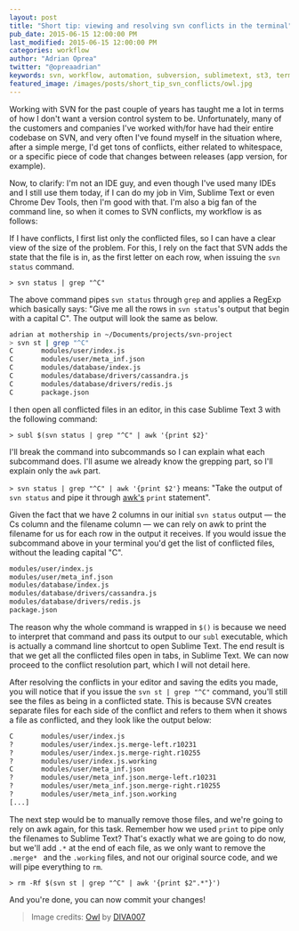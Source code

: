 ```yaml
---
layout: post
title: "Short tip: viewing and resolving svn conflicts in the terminal"
pub_date: 2015-06-15 12:00:00 PM
last_modified: 2015-06-15 12:00:00 PM
categories: workflow
author: "Adrian Oprea"
twitter: "@opreaadrian"
keywords: svn, workflow, automation, subversion, sublimetext, st3, terminal, iterm2
featured_image: /images/posts/short_tip_svn_conflicts/owl.jpg
---
```


Working with SVN for the past couple of years has taught me a lot in terms of how I don't want a version control system to be. Unfortunately, many of the customers and companies I've worked with/for have had their entire codebase on SVN, and very often I've found myself in the situation where, after a simple merge, I'd get tons of conflicts, either related to whitespace, or a specific piece of code that changes between releases (app version, for example).

Now, to clarify: I'm not an IDE guy, and even though I've used many IDEs and I still use them today, if I can do my job in Vim, Sublime Text or even Chrome Dev Tools, then I'm good with that. I'm also a big fan of the command line, so when it comes to SVN conflicts, my workflow is as follows:

If I have conflicts, I first list only the conflicted files, so I can have a clear view of the size of the problem. For this, I rely on the fact that SVN adds the state that the file is in, as the first letter on each row, when issuing the `svn status` command.

`> svn status | grep "^C"`

The above command pipes `svn status` through `grep` and applies a RegExp which basically says: "Give me all the rows in `svn status`'s output that begin with a capital C". The output will look the same as below.

```bash
adrian at mothership in ~/Documents/projects/svn-project
> svn st | grep "^C"
C       modules/user/index.js
C       modules/user/meta_inf.json
C       modules/database/index.js
C       modules/database/drivers/cassandra.js
C       modules/database/drivers/redis.js
C       package.json
```

I then open all conflicted files in an editor, in this case Sublime Text 3 with the following command:

`> subl $(svn status | grep "^C" | awk '{print $2}'`

I'll break the command into subcommands so I can explain what each subcommand does. I'll asume we already know the grepping part, so I'll explain only the `awk` part.

`> svn status | grep "^C" | awk '{print $2'}` means: "Take the output of `svn status` and pipe it through [awk's](https://en.wikipedia.org/wiki/AWK) `print` statement". 

Given the fact that we have 2 columns in our initial `svn status` output &mdash; the Cs column and the filename column &mdash; we can rely on awk to print the filename for us for each row in the output it receives. If you would issue the subcommand above in your terminal you'd get the list of conflicted files, without the leading capital "C".

```bash
modules/user/index.js
modules/user/meta_inf.json
modules/database/index.js
modules/database/drivers/cassandra.js
modules/database/drivers/redis.js
package.json
```

The reason why the whole command is wrapped in `$()` is because we need to interpret that command and pass its output to our `subl` executable, which is actually a command line shortcut to open Sublime Text. The end result is that we get all the conflicted files open in tabs, in Sublime Text. We can now proceed to the conflict resolution part, which I will not detail here.

After resolving the conflicts in your editor and saving the edits you made, you will notice that if you issue the `svn st | grep "^C"` command, you'll still see the files as being in a conflicted state. This is because SVN creates separate files for each side of the conflict and refers to them when it shows a file as conflicted, and they look like the output below:

```bash
C       modules/user/index.js
?       modules/user/index.js.merge-left.r10231
?       modules/user/index.js.merge-right.r10255
?       modules/user/index.js.working
C       modules/user/meta_inf.json
?       modules/user/meta_inf.json.merge-left.r10231
?       modules/user/meta_inf.json.merge-right.r10255
?       modules/user/meta_inf.json.working
[...]
```

The next step would be to manually remove those files, and we're going to rely on awk again, for this task. Remember how we used `print` to pipe only the filenames to Sublime Text? That's exactly what we are going to do now, but we'll add `.*` at the end of each file, as we only want to remove the `.merge* ` and the `.working` files, and not our original source code, and we will pipe everything to `rm`.

`> rm -Rf $(svn st | grep "^C" | awk '{print $2".*"}')`

And you're done, you can now commit your changes!

> Image credits: [Owl](https://flic.kr/p/6AMV1C) by [DIVA007](https://www.flickr.com/photos/23975018@N04/)
